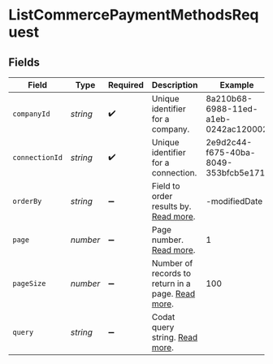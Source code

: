 # ListCommercePaymentMethodsRequest


## Fields

| Field                                                                                           | Type                                                                                            | Required                                                                                        | Description                                                                                     | Example                                                                                         |
| ----------------------------------------------------------------------------------------------- | ----------------------------------------------------------------------------------------------- | ----------------------------------------------------------------------------------------------- | ----------------------------------------------------------------------------------------------- | ----------------------------------------------------------------------------------------------- |
| `companyId`                                                                                     | *string*                                                                                        | :heavy_check_mark:                                                                              | Unique identifier for a company.                                                                | 8a210b68-6988-11ed-a1eb-0242ac120002                                                            |
| `connectionId`                                                                                  | *string*                                                                                        | :heavy_check_mark:                                                                              | Unique identifier for a connection.                                                             | 2e9d2c44-f675-40ba-8049-353bfcb5e171                                                            |
| `orderBy`                                                                                       | *string*                                                                                        | :heavy_minus_sign:                                                                              | Field to order results by. [Read more](https://docs.codat.io/using-the-api/ordering-results).   | -modifiedDate                                                                                   |
| `page`                                                                                          | *number*                                                                                        | :heavy_minus_sign:                                                                              | Page number. [Read more](https://docs.codat.io/using-the-api/paging).                           | 1                                                                                               |
| `pageSize`                                                                                      | *number*                                                                                        | :heavy_minus_sign:                                                                              | Number of records to return in a page. [Read more](https://docs.codat.io/using-the-api/paging). | 100                                                                                             |
| `query`                                                                                         | *string*                                                                                        | :heavy_minus_sign:                                                                              | Codat query string. [Read more](https://docs.codat.io/using-the-api/querying).                  |                                                                                                 |